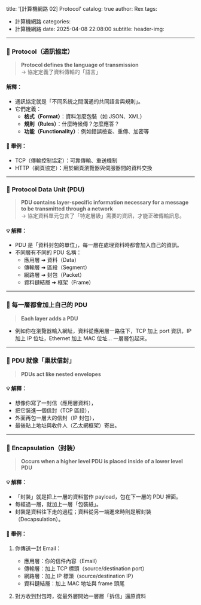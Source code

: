 title: '[計算機網路 02]  Protocol'
catalog: true
author: Rex
tags:
  - 計算機網路
categories:
  - 計算機網路
date: 2025-04-08 22:08:00
subtitle:
header-img:
---
### 🔹 **Protocol（通訊協定）**

> **Protocol defines the language of transmission**  
> → 協定定義了資料傳輸的「語言」

#### 解釋：
- 通訊協定就是「不同系統之間溝通的共同語言與規則」。
- 它們定義：
  - **格式（Format）**：資料怎麼包裝（如 JSON、XML）
  - **規則（Rules）**：什麼時候傳？怎麼應答？
  - **功能（Functionality）**：例如錯誤檢查、重傳、加密等

#### 📌 舉例：
- TCP（傳輸控制協定）：可靠傳輸、重送機制
- HTTP（網頁協定）：用於網頁瀏覽器與伺服器間的資料交換

---

### 🔹 **Protocol Data Unit (PDU)**

> **PDU contains layer-specific information necessary for a message to be transmitted through a network**  
> → 協定資料單元包含了「特定層級」需要的資訊，才能正確傳輸訊息。

#### 💡 解釋：
- PDU 是「資料封包的單位」，每一層在處理資料時都會加入自己的資訊。
- 不同層有不同的 PDU 名稱：
  - 應用層 ➜ 資料（Data）
  - 傳輸層 ➜ 區段（Segment）
  - 網路層 ➜ 封包（Packet）
  - 資料鏈結層 ➜ 框架（Frame）

---

### 🔸 每一層都會加上自己的 PDU

> **Each layer adds a PDU**

- 例如你在瀏覽器輸入網址，資料從應用層一路往下，TCP 加上 port 資訊，IP 加上 IP 位址，Ethernet 加上 MAC 位址… 一層層包起來。

---

### 🔸 PDU 就像「巢狀信封」

> **PDUs act like nested envelopes**

#### 💡 解釋：
- 想像你寫了一封信（應用層資料），
- 把它裝進一個信封（TCP 區段），
- 外面再包一層大的信封（IP 封包），
- 最後貼上地址與收件人（乙太網框架）寄出。

---

### 🔸 **Encapsulation（封裝）**

> **Occurs when a higher level PDU is placed inside of a lower level PDU**

#### 💡 解釋：
- 「封裝」就是把上一層的資料當作 payload，包在下一層的 PDU 裡面。
- 每經過一層，就加上一層「包裝紙」。
- 封裝是資料往下走的過程；資料從另一端進來時則是解封裝（Decapsulation）。

#### 📌 舉例：
1. 你傳送一封 Email：
   - 應用層：你的信件內容（Email）
   - 傳輸層：加上 TCP 標頭（source/destination port）
   - 網路層：加上 IP 標頭（source/destination IP）
   - 資料鏈結層：加上 MAC 地址與 frame 頭尾

2. 對方收到封包時，從最外層開始一層層「拆信」還原資料